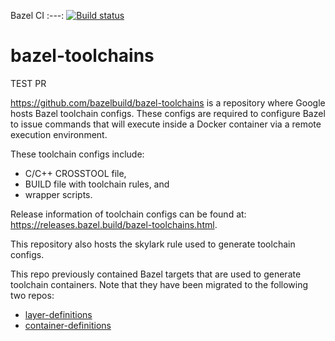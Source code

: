 Bazel CI
:---:
[![Build status](https://badge.buildkite.com/940075452c1c5ff91dc832664c4c8f05e6ec736916688cd894.svg?branch=master)](https://buildkite.com/bazel/bazel-toolchains-postsubmit)

# bazel-toolchains

TEST PR

https://github.com/bazelbuild/bazel-toolchains is a repository where Google
hosts Bazel toolchain configs. These configs are required to configure
Bazel to issue commands that will execute inside a Docker container via a remote
execution environment.

These toolchain configs include:
* C/C++ CROSSTOOL file,
* BUILD file with toolchain rules, and
* wrapper scripts.

Release information of toolchain configs can be found at:
https://releases.bazel.build/bazel-toolchains.html.

This repository also hosts the skylark rule used to generate toolchain configs.

This repo previously contained Bazel targets that are used to generate toolchain
containers. Note that they have been migrated to the following two repos:
* [layer-definitions](https://github.com/GoogleCloudPlatform/layer-definitions)
* [container-definitions](https://github.com/GoogleCloudPlatform/container-definitions)

